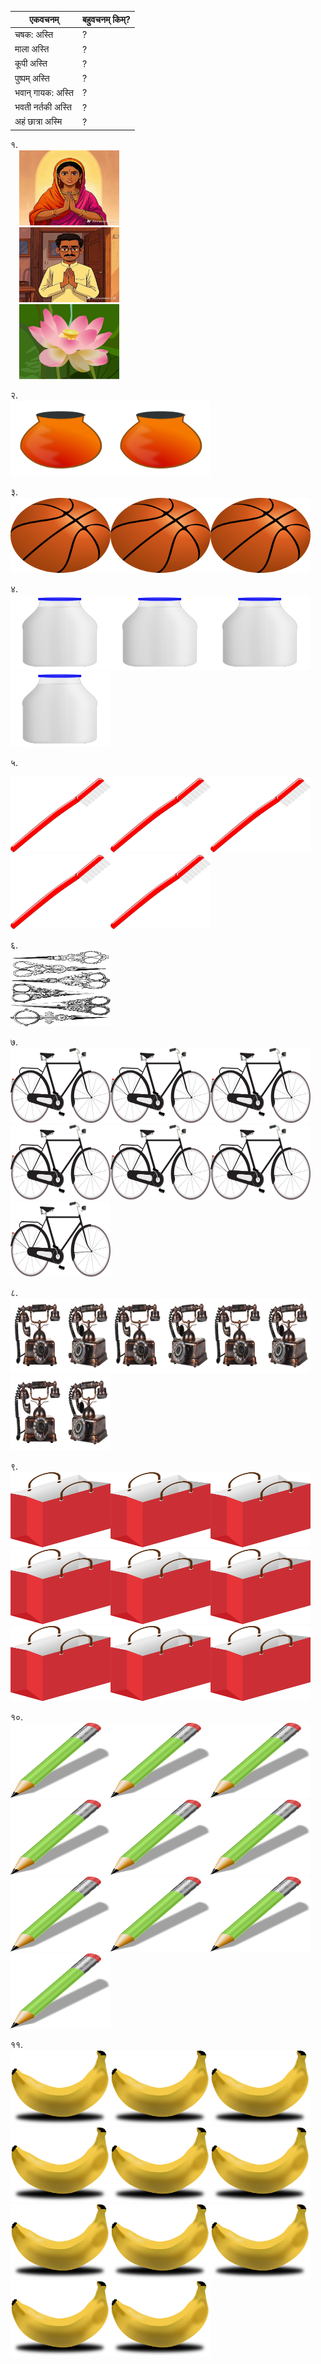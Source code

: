 एकवचनम् | बहुवचनम् किम्? |
|----|----|
चषक: अस्ति | ? |
माला अस्ति | ? |
कूपी अस्ति | ? |
पुष्पम् अस्ति | ? |
भवान् गायक: अस्ति | ? |
भवती नर्तकी अस्ति | ? |
अहं छात्रा अस्मि | ? |

१.  
     &emsp;<img src="pics\mahila.jpeg" width="160" height="120" />   
     &emsp;<img src="pics\pursushaha.jpeg" width="160" height="120" />   
     &emsp;<img src="pics/lotus.png" width="160" height="120" />  

२.  
 <img src="pics/pot.png" width="160" height="120" /><img src="pics/pot.png" width="160" height="120" />

३.  
 <img src="pics/ball.png" width="160" height="120"/><img src="pics/ball.png" width="160" height="120"/><img src="pics/ball.png" width="160" height="120"/>

४.  
<img src="pics/kupi.png" width="160" height="120"/><img src="pics/kupi.png" width="160" height="120"/><img src="pics/kupi.png" width="160" height="120"/><img src="pics/kupi.png" width="160" height="120"/>

५.  

<img src="pics/danthkuurchaha.png" width="160" height="120"
/><img src="pics/danthkuurchaha.png" width="160" height="120"/><img src="pics/danthkuurchaha.png" width="160" height="120"/><img src="pics/danthkuurchaha.png" width="160" height="120"/><img src="pics/danthkuurchaha.png" width="160" height="120"/>

६.  
 <img src="pics/kartharyaha.png" width="160" height="120"/> 

७.   
<img src="pics/dwichakrika.png" width="160" height="120"
/><img src="pics/dwichakrika.png" width="160" height="120"/><img src="pics/dwichakrika.png" width="160" height="120"/><img src="pics/dwichakrika.png" width="160" height="120"/><img src="pics/dwichakrika.png" width="160" height="120"/><img src="pics/dwichakrika.png" width="160" height="120"/><img src="pics/dwichakrika.png" width="160" height="120"/>

८.  
 <img src="pics/duraavaani.png" width="160" height="120"/><img src="pics/duraavaani.png" width="160" height="120"/><img src="pics/duraavaani.png" width="160" height="120"/><img src="pics/duraavaani.png" width="160" height="120"/> 

९.  
<img src="pics/syutaha.png" width="160" height="120"
/><img src="pics/syutaha.png" width="160" height="120"/><img src="pics/syutaha.png" width="160" height="120"/><img src="pics/syutaha.png" width="160" height="120"/><img src="pics/syutaha.png" width="160" height="120"/><img src="pics/syutaha.png" width="160" height="120"/><img src="pics/syutaha.png" width="160" height="120"/><img src="pics/syutaha.png" width="160" height="120"/><img src="pics/syutaha.png" width="160" height="120"/>

१०.   
<img src="pics/ankani.png" width="160" height="120"
/><img src="pics/ankani.png" width="160" height="120"
/><img src="pics/ankani.png" width="160" height="120"
/><img src="pics/ankani.png" width="160" height="120"
/><img src="pics/ankani.png" width="160" height="120"
/><img src="pics/ankani.png" width="160" height="120"
/><img src="pics/ankani.png" width="160" height="120"
/><img src="pics/ankani.png" width="160" height="120"
/><img src="pics/ankani.png" width="160" height="120"
/><img src="pics/ankani.png" width="160" height="120"
/>

११.   
<img src="pics/kadaliPhalam.png" width="160" height="120"
/><img src="pics/kadaliPhalam.png" width="160" height="120"
/><img src="pics/kadaliPhalam.png" width="160" height="120"
/><img src="pics/kadaliPhalam.png" width="160" height="120"
/><img src="pics/kadaliPhalam.png" width="160" height="120"
/><img src="pics/kadaliPhalam.png" width="160" height="120"
/><img src="pics/kadaliPhalam.png" width="160" height="120"
/><img src="pics/kadaliPhalam.png" width="160" height="120"
/><img src="pics/kadaliPhalam.png" width="160" height="120"
/><img src="pics/kadaliPhalam.png" width="160" height="120"
/><img src="pics/kadaliPhalam.png" width="160" height="120"
/>
